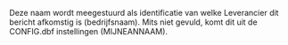 Deze naam wordt meegestuurd als identificatie van welke Leverancier dit bericht afkomstig is (bedrijfsnaam). Mits niet gevuld, komt dit uit de CONFIG.dbf instellingen (MIJNEANNAAM).